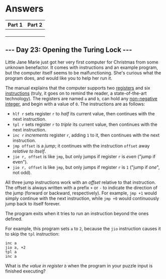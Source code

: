 # Answers

| Part 1 | Part 2 |
|--------|--------|
| ` ` | ` ` |

## --- Day 23: Opening the Turing Lock ---

Little Jane Marie just got her very first computer for Christmas from some unknown benefactor. It comes with instructions and an example program, but the computer itself seems to be malfunctioning. She's curious what the program does, and would like you to help her run it.

The manual explains that the computer supports two [registers](https://en.wikipedia.org/wiki/Processor_register) and six [instructions](https://en.wikipedia.org/wiki/Instruction_set) (truly, it goes on to remind the reader, a state-of-the-art technology). The registers are named `a` and `b`, can hold any [non-negative integer](https://en.wikipedia.org/wiki/Natural_number), and begin with a value of `0`. The instructions are as follows:

*   `hlf r` sets register `r` to _half_ its current value, then continues with the next instruction.
*   `tpl r` sets register `r` to _triple_ its current value, then continues with the next instruction.
*   `inc r` _increments_ register `r`, adding `1` to it, then continues with the next instruction.
*   `jmp offset` is a _jump_; it continues with the instruction `offset` away _relative to itself_.
*   `jie r, offset` is like `jmp`, but only jumps if register `r` is _even_ ("jump if even").
*   `jio r, offset` is like `jmp`, but only jumps if register `r` is `1` ("jump if _one_", not odd).

All three jump instructions work with an _offset_ relative to that instruction. The offset is always written with a prefix `+` or `-` to indicate the direction of the jump (forward or backward, respectively). For example, `jmp +1` would simply continue with the next instruction, while `jmp +0` would continuously jump back to itself forever.

The program exits when it tries to run an instruction beyond the ones defined.

For example, this program sets `a` to `2`, because the `jio` instruction causes it to skip the `tpl` instruction:

    inc a
    jio a, +2
    tpl a
    inc a
    

What is _the value in register `b`_ when the program in your puzzle input is finished executing?
